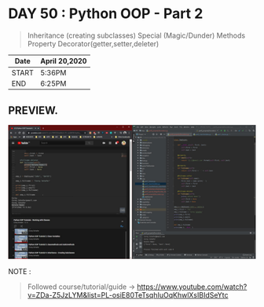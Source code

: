 # DAY 50 : Python OOP - Part 2

> Inheritance (creating subclasses)
> Special (Magic/Dunder) Methods
> Property Decorator(getter,setter,deleter)

| Date | April 20,2020 |
| ------ | ------ |
| START | 5:36PM |
| END | 6:25PM |


## PREVIEW.
![Preview](Untitled.jpg)


NOTE : 
> Followed course/tutorial/guide -> https://www.youtube.com/watch?v=ZDa-Z5JzLYM&list=PL-osiE80TeTsqhIuOqKhwlXsIBIdSeYtc
